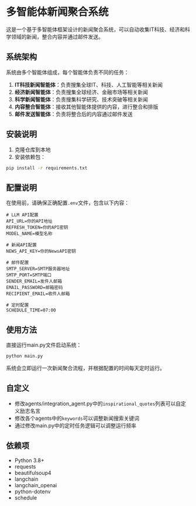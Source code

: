 # 多智能体新闻聚合系统

这是一个基于多智能体框架设计的新闻聚合系统，可以自动收集IT科技、经济和科学领域的新闻，整合内容并通过邮件发送。

## 系统架构

系统由多个智能体组成，每个智能体负责不同的任务：

1. **IT科技新闻智能体**：负责搜集全球IT、科技、人工智能等相关新闻
2. **经济新闻智能体**：负责搜集全球经济、金融市场等相关新闻
3. **科学新闻智能体**：负责搜集科学研究、技术突破等相关新闻
4. **内容整合智能体**：接收其他智能体提供的内容，进行整合和排版
5. **邮件发送智能体**：负责将整合后的内容通过邮件发送

## 安装说明

1. 克隆仓库到本地
2. 安装依赖包：
```bash
pip install -r requirements.txt
```

## 配置说明

在使用前，请确保正确配置`.env`文件，包含以下内容：

```
# LLM API配置
API_URL=你的API地址
REFRESH_TOKEN=你的API密钥
MODEL_NAME=模型名称

# 新闻API配置
NEWS_API_KEY=你的NewsAPI密钥

# 邮件配置
SMTP_SERVER=SMTP服务器地址
SMTP_PORT=SMTP端口
SENDER_EMAIL=发件人邮箱
EMAIL_PASSWORD=邮箱密码
RECIPIENT_EMAIL=收件人邮箱

# 定时配置
SCHEDULE_TIME=07:00
```

## 使用方法

直接运行main.py文件启动系统：

```bash
python main.py
```

系统会立即运行一次新闻聚合流程，并根据配置的时间每天定时运行。

## 自定义

- 修改agents/integration_agent.py中的`inspirational_quotes`列表可以自定义励志名言
- 修改各个agents中的`keywords`可以调整新闻搜索关键词
- 通过修改main.py中的定时任务逻辑可以调整运行频率

## 依赖项

- Python 3.8+
- requests
- beautifulsoup4
- langchain
- langchain_openai
- python-dotenv
- schedule